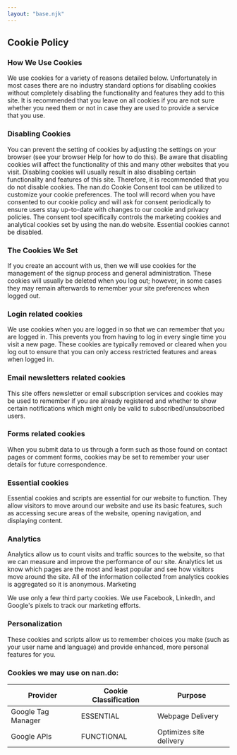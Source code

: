 ```yaml
---
layout: "base.njk"
---
```

<section class="contain-narrow margins-x-narrow py-24 mb-16 bg-cream">

# Cookie Policy

### How We Use Cookies

We use cookies for a variety of reasons detailed below. Unfortunately in most cases there are no industry standard options for disabling cookies without completely disabling the functionality and features they add to this site. It is recommended that you leave on all cookies if you are not sure whether you need them or not in case they are used to provide a service that you use.

### Disabling Cookies

You can prevent the setting of cookies by adjusting the settings on your browser (see your browser Help for how to do this). Be aware that disabling cookies will affect the functionality of this and many other websites that you visit. Disabling cookies will usually result in also disabling certain functionality and features of this site. Therefore, it is recommended that you do not disable cookies.
The nan.do Cookie Consent tool can be utilized to customize your cookie preferences. The tool will record when you have consented to our cookie policy and will ask for consent periodically to ensure users stay up-to-date with changes to our cookie and privacy policies. The consent tool specifically controls the marketing cookies and analytical cookies set by using the nan.do website. Essential cookies cannot be disabled.

### The Cookies We Set

If you create an account with us, then we will use cookies for the management of the signup process and general administration. These cookies will usually be deleted when you log out; however, in some cases they may remain afterwards to remember your site preferences when logged out.

### Login related cookies

We use cookies when you are logged in so that we can remember that you are logged in. This prevents you from having to log in every single time you visit a new page. These cookies are typically removed or cleared when you log out to ensure that you can only access restricted features and areas when logged in.
### Email newsletters related cookies

This site offers newsletter or email subscription services and cookies may be used to remember if you are already registered and whether to show certain notifications which might only be valid to subscribed/unsubscribed users.
### Forms related cookies

When you submit data to us through a form such as those found on contact pages or comment forms, cookies may be set to remember your user details for future correspondence.
### Essential cookies

Essential cookies and scripts are essential for our website to function. They allow visitors to move around our website and use its basic features, such as accessing secure areas of the website, opening navigation, and displaying content.
### Analytics

Analytics allow us to count visits and traffic sources to the website, so that we can measure and improve the performance of our site. Analytics let us know which pages are the most and least popular and see how visitors move around the site. All of the information collected from analytics cookies is aggregated so it is anonymous.
Marketing

We use only a few third party cookies. We use Facebook, LinkedIn, and Google's pixels to track our marketing efforts.

### Personalization

These cookies and scripts allow us to remember choices you make (such as your user name and language) and provide enhanced, more personal features for you.

### Cookies we may use on nan.do:

| Provider           | Cookie Classification | Purpose                 |
|--------------------|-----------------------|-------------------------|
| Google Tag Manager | ESSENTIAL             | Webpage Delivery        |
| Google APIs        | FUNCTIONAL            | Optimizes site delivery |
</section>